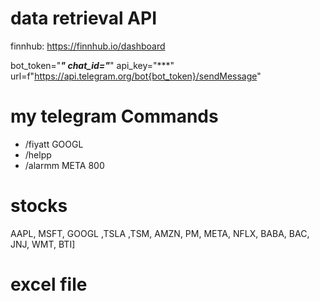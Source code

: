 
#  data retrieval API 
 finnhub: https://finnhub.io/dashboard
 
bot_token="***"
chat_id="***"
api_key="***"
url=f"https://api.telegram.org/bot{bot_token}/sendMessage"


#  my telegram Commands
- /fiyatt GOOGL
- /helpp
- /alarmm META 800

# stocks
AAPL, MSFT, GOOGL ,TSLA ,TSM, AMZN, PM, META, NFLX, BABA, BAC, JNJ, WMT, BTI]


# excel file
